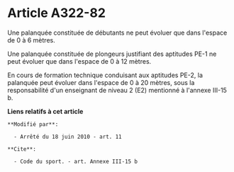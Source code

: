 # Article A322-82

Une palanquée constituée de débutants ne peut évoluer que dans l'espace de 0 à 6 mètres. 

Une palanquée constituée de plongeurs justifiant des aptitudes PE-1 ne peut évoluer que dans l'espace de 0 à 12 mètres. 

En cours de formation technique conduisant aux aptitudes PE-2, la palanquée peut évoluer dans l'espace de 0 à 20 mètres, sous
la responsabilité d'un enseignant de niveau 2 (E2) mentionné à l'annexe III-15 b.

**Liens relatifs à cet article**

	**Modifié par**:

	  - Arrêté du 18 juin 2010 - art. 11

	**Cite**:

	  - Code du sport. - art. Annexe III-15 b
